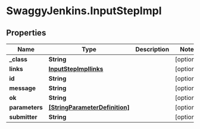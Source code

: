 # SwaggyJenkins.InputStepImpl

## Properties

Name | Type | Description | Notes
------------ | ------------- | ------------- | -------------
**_class** | **String** |  | [optional] 
**links** | [**InputStepImpllinks**](InputStepImpllinks.md) |  | [optional] 
**id** | **String** |  | [optional] 
**message** | **String** |  | [optional] 
**ok** | **String** |  | [optional] 
**parameters** | [**[StringParameterDefinition]**](StringParameterDefinition.md) |  | [optional] 
**submitter** | **String** |  | [optional] 


